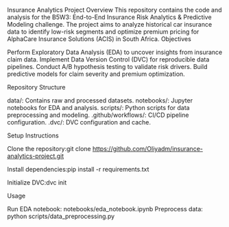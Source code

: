 Insurance Analytics Project
Overview
This repository contains the code and analysis for the B5W3: End-to-End Insurance Risk Analytics & Predictive Modeling challenge. The project aims to analyze historical car insurance data to identify low-risk segments and optimize premium pricing for AlphaCare Insurance Solutions (ACIS) in South Africa.
Objectives

Perform Exploratory Data Analysis (EDA) to uncover insights from insurance claim data.
Implement Data Version Control (DVC) for reproducible data pipelines.
Conduct A/B hypothesis testing to validate risk drivers.
Build predictive models for claim severity and premium optimization.

Repository Structure

data/: Contains raw and processed datasets.
notebooks/: Jupyter notebooks for EDA and analysis.
scripts/: Python scripts for data preprocessing and modeling.
.github/workflows/: CI/CD pipeline configuration.
.dvc/: DVC configuration and cache.

Setup Instructions

Clone the repository:git clone https://github.com/Oliyadm/insurance-analytics-project.git


Install dependencies:pip install -r requirements.txt


Initialize DVC:dvc init



Usage

Run EDA notebook: notebooks/eda_notebook.ipynb
Preprocess data: python scripts/data_preprocessing.py



